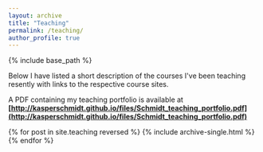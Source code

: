 ```yaml
---
layout: archive
title: "Teaching"
permalink: /teaching/
author_profile: true
---
```


{% include base_path %}

Below I have listed a short description of the courses I've been teaching resently with links to the respective course sites. 

A PDF containing my teaching portfolio is available at __[http://kasperschmidt.github.io/files/Schmidt_teaching_portfolio.pdf](http://kasperschmidt.github.io/files/Schmidt_teaching_portfolio.pdf)__


{% for post in site.teaching reversed %}
  {% include archive-single.html %}
{% endfor %}
